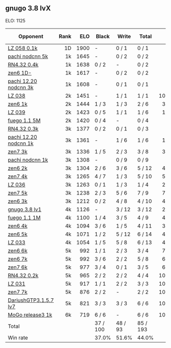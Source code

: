 ## gnugo 3.8 lvX ##

ELO: 1125

Opponent | Rank | ELO | Black | Write | Total | Win rate
---------|-----:|----:|-------|-------|-------|-------:
[LZ 058 0.1k](LZ%20058%200.1k.md) | 1D | 1900 | - | 0 / 1 | 0 / 1 | 0.0%
[pachi nodcnn 5k](pachi%20nodcnn%205k.md) | 1k | 1645 | - | 0 / 2 | 0 / 2 | 0.0%
[RN4.32 0.4k](RN4.32%200.4k.md) | 1k | 1638 | 0 / 2 | - | 0 / 2 | 0.0%
[zen6 1D-](zen6%201D-.md) | 1k | 1617 | - | 0 / 2 | 0 / 2 | 0.0%
[pachi 12.20 nodcnn 3k](pachi%2012.20%20nodcnn%203k.md) | 1k | 1608 | - | 0 / 1 | 0 / 1 | 0.0%
[LZ 038](LZ%20038.md) | 2k | 1451 | - | 1 / 1 | 1 / 1 | 100.0%
[zen6 1k](zen6%201k.md) | 2k | 1444 | 1 / 3 | 1 / 3 | 2 / 6 | 33.3%
[LZ 039](LZ%20039.md) | 2k | 1423 | 0 / 5 | 1 / 1 | 1 / 6 | 16.7%
[fuego 1.1 5M](fuego%201.1%205M.md) | 2k | 1420 | 0 / 4 | - | 0 / 4 | 0.0%
[RN4.32 0.3k](RN4.32%200.3k.md) | 3k | 1377 | 0 / 2 | 0 / 1 | 0 / 3 | 0.0%
[pachi 12.20 nodcnn 1k](pachi%2012.20%20nodcnn%201k.md) | 3k | 1361 | - | 1 / 6 | 1 / 6 | 16.7%
[zen7 3k](zen7%203k.md) | 3k | 1336 | 1 / 5 | 2 / 3 | 3 / 8 | 37.5%
[pachi nodcnn 1k](pachi%20nodcnn%201k.md) | 3k | 1308 | - | 0 / 9 | 0 / 9 | 0.0%
[zen6 2k](zen6%202k.md) | 3k | 1304 | 2 / 6 | 3 / 6 | 5 / 12 | 41.7%
[zen7 4k](zen7%204k.md) | 3k | 1265 | 4 / 7 | 1 / 3 | 5 / 10 | 50.0%
[LZ 036](LZ%20036.md) | 3k | 1263 | 0 / 1 | 1 / 3 | 1 / 4 | 25.0%
[zen7 5k](zen7%205k.md) | 3k | 1238 | 2 / 3 | 5 / 6 | 7 / 9 | 77.8%
[zen6 3k](zen6%203k.md) | 3k | 1212 | 0 / 2 | 4 / 8 | 4 / 10 | 40.0%
[gnugo 3.8 lv1](gnugo%203.8%20lv1.md) | 4k | 1126 | - | 3 / 12 | 3 / 12 | 25.0%
[fuego 1.1 1M](fuego%201.1%201M.md) | 4k | 1100 | 1 / 4 | 3 / 5 | 4 / 9 | 44.4%
[zen6 4k](zen6%204k.md) | 4k | 1094 | 3 / 6 | 1 / 5 | 4 / 11 | 36.4%
[zen6 5k](zen6%205k.md) | 4k | 1071 | 1 / 2 | 5 / 12 | 6 / 14 | 42.9%
[LZ 033](LZ%20033.md) | 4k | 1054 | 1 / 5 | 5 / 8 | 6 / 13 | 46.2%
[zen6 6k](zen6%206k.md) | 5k | 992 | 1 / 1 | 2 / 3 | 3 / 4 | 75.0%
[zen6 7k](zen6%207k.md) | 5k | 992 | 3 / 6 | 2 / 2 | 5 / 8 | 62.5%
[zen7 6k](zen7%206k.md) | 5k | 977 | 3 / 4 | 0 / 1 | 3 / 5 | 60.0%
[RN4.32 0.2k](RN4.32%200.2k.md) | 5k | 965 | 2 / 2 | 2 / 2 | 4 / 4 | 100.0%
[LZ 031](LZ%20031.md) | 5k | 917 | 1 / 1 | 2 / 2 | 3 / 3 | 100.0%
[zen7 7k](zen7%207k.md) | 5k | 876 | 2 / 2 | - | 2 / 2 | 100.0%
[DariushGTP3.1.5.7 lv7](DariushGTP3.1.5.7%20lv7.md) | 5k | 821 | 3 / 3 | 3 / 3 | 6 / 6 | 100.0%
[MoGo release3 1k](MoGo%20release3%201k.md) | 6k | 719 | 6 / 6 | - | 6 / 6 | 100.0%
Total | | | 37 / 100 | 48 / 93 | 85 / 193 | 
Win rate| | | 37.0% | 51.6% | 44.0% | 
